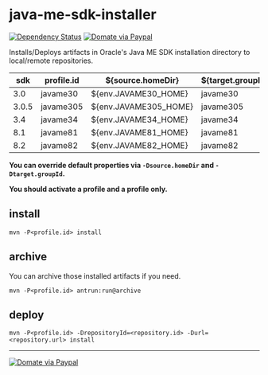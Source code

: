 # java-me-sdk-installer
[![Dependency Status](https://www.versioneye.com/user/projects/565fbdb0f376cc003d00012a/badge.svg)](https://www.versioneye.com/user/projects/565fbdb0f376cc003d00012a)
[![Domate via Paypal](https://img.shields.io/badge/donate-paypal-blue.svg)](https://www.paypal.com/cgi-bin/webscr?cmd=_cart&business=A954LDFBW4B9N&lc=KR&item_name=GitHub&amount=5%2e00&currency_code=USD&button_subtype=products&add=1&bn=PP%2dShopCartBF%3adonate%2dpaypal%2dblue%2epng%3aNonHosted)

Installs/Deploys artifacts in Oracle's Java ME SDK installation directory to local/remote repositories.

|sdk  |profile.id|${source.homeDir}    |${target.groupId}|
|-----|----------|---------------------|-----------------|
|3.0  |javame30  |${env.JAVAME30_HOME} |javame30         |
|3.0.5|javame305 |${env.JAVAME305_HOME}|javame305        |
|3.4  |javame34  |${env.JAVAME34_HOME} |javame34         |
|8.1  |javame81  |${env.JAVAME81_HOME} |javame81         |
|8.2  |javame82  |${env.JAVAME82_HOME} |javame82         |

**You can override default properties via `-Dsource.homeDir` and `-Dtarget.groupId`.**

**You should activate a profile and a profile only.**

## install

````
mvn -P<profile.id> install
````

## archive
You can archive those installed artifacts if you need.
````
mvn -P<profile.id> antrun:run@archive
````

## deploy
````
mvn -P<profile.id> -DrepositoryId=<repository.id> -Durl=<repository.url> install
````
----
[![Domate via Paypal](https://img.shields.io/badge/donate-paypal-blue.svg)](https://www.paypal.com/cgi-bin/webscr?cmd=_cart&business=A954LDFBW4B9N&lc=KR&item_name=GitHub&amount=5%2e00&currency_code=USD&button_subtype=products&add=1&bn=PP%2dShopCartBF%3adonate%2dpaypal%2dblue%2epng%3aNonHosted)
